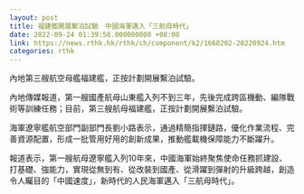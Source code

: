 ```yaml
---
layout: post
title: 福建艦開展繫泊試驗　中國海軍邁入「三航母時代」
date: 2022-09-24 01:39:58.000000000 +08:00
link: https://news.rthk.hk/rthk/ch/component/k2/1668202-20220924.htm
categories: rthk
---
```


內地第三艘航空母艦福建艦，正按計劃開展繫泊試驗。

內地傳媒報道，第一艘國產航母山東艦入列不到三年，先後完成跨區機動、編隊戰術等訓練任務；目前，第三艘航母福建艦，正按計劃開展繫泊試驗。

海軍遼寧艦航空部門副部門長劉小路表示，通過精簡指揮鏈路，優化作業流程、完善資源配置，形成一批管用好用的創新成果，推動艦載機保障能力不斷躍升。

報道表示，第一艘航母遼寧艦入列10年來，中國海軍始終聚焦使命任務抓建設、打基礎、強能力，實現從無到有、從改裝到國產、從滑躍到彈射的升級跨越，創造令人矚目的「中國速度」，新時代的人民海軍邁入「三航母時代」。
